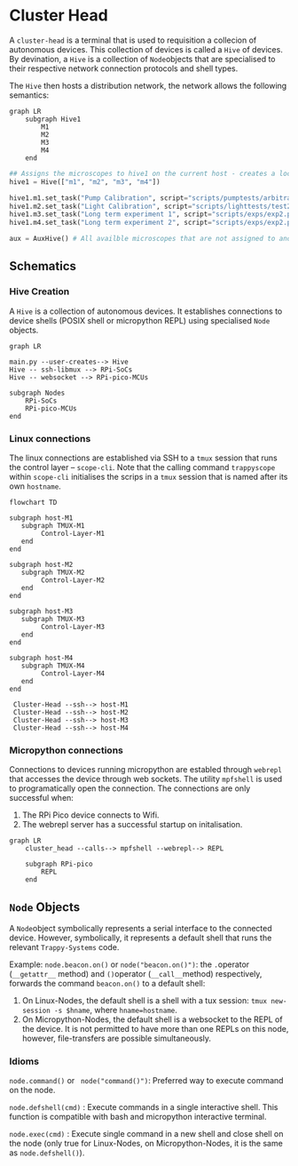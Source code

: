 # Cluster Head



A `cluster-head`  is a terminal that is used to requisition a collecion of autonomous devices. This collection of devices is called a `Hive` of devices. By devination, a `Hive` is a collection of `Node`objects that are specialised to their respective network connection protocols and shell types. 

The `Hive` then hosts a distribution network, the network allows the following semantics:

```mermaid
graph LR
	subgraph Hive1
		M1
		M2
		M3
		M4
	end
```

```python
## Assigns the microscopes to hive1 on the current host - creates a lock object on all the microscopes.
hive1 = Hive(["m1", "m2", "m3", "m4"])

hive1.m1.set_task("Pump Calibration", script="scripts/pumptests/arbitrart_time_calib.py")
hive1.m2.set_task("Light Calibration", script="scripts/lighttests/test2.py")
hive1.m3.set_task("Long term experiment 1", script="scripts/exps/exp2.py")
hive1.m4.set_task("Long term experiment 2", script="scripts/exps/exp2.py")

aux = AuxHive() # All availble microscopes that are not assigned to another hive.
```







## Schematics

### Hive Creation

A `Hive` is a collection of autonomous devices. It establishes connections to device shells (POSIX shell or micropython REPL) using specialised `Node` objects.

```mermaid
graph LR

main.py --user-creates--> Hive
Hive -- ssh-libmux --> RPi-SoCs
Hive -- websocket --> RPi-pico-MCUs

subgraph Nodes
	RPi-SoCs
	RPi-pico-MCUs
end

```



### Linux connections

The linux connections are established via SSH to a `tmux` session that runs the control layer –  `scope-cli`. Note that the calling command `trappyscope` within `scope-cli` initialises the scrips in a `tmux` session that is named after its own `hostname`.

```mermaid
flowchart TD

subgraph host-M1
   subgraph TMUX-M1
   		Control-Layer-M1
   end
end

subgraph host-M2
   subgraph TMUX-M2
   		Control-Layer-M2
   end
end

subgraph host-M3
   subgraph TMUX-M3
   		Control-Layer-M3
   end
end

subgraph host-M4
   subgraph TMUX-M4
   		Control-Layer-M4
   end
end

 Cluster-Head --ssh--> host-M1
 Cluster-Head --ssh--> host-M2
 Cluster-Head --ssh--> host-M3
 Cluster-Head --ssh--> host-M4
```

### Micropython connections

Connections to devices running micropython are establed through `webrepl` that accesses the device through web sockets. The utility `mpfshell` is used to programatically open the connection. The connections are only successful when:

1. The RPi Pico device connects to Wifi.
2. The webrepl server has a successful startup on initalisation.



```mermaid
graph LR
	cluster_head --calls--> mpfshell --webrepl--> REPL
	
	subgraph RPi-pico
		REPL
	end
```

## `Node` Objects

A `Node`object symbolically represents a serial interface to the connected device. However, symbolically, it represents a default shell that runs the relevant `Trappy-Systems` code.

Example: `node.beacon.on()` or `node("beacon.on()")`: the `.`operator (`__getattr__` method) and `()`operator (`__call__`method) respectively,  forwards the command `beacon.on()` to a default shell:

1. On Linux-Nodes, the default shell is a shell with a tux session: `tmux new-session -s $hname`, where `hname=hostname`.
2. On Micropython-Nodes, the default shell is a websocket to the REPL of the device. It is not permitted to have more than one REPLs on this node, however, file-transfers are possible simultaneously.

### Idioms

`node.command()` or ` node("command()")`: Preferred way to execute command on the node. 

 `node.defshell(cmd)` : Execute commands in a single interactive shell. This function is compatible with bash and micropython interactive terminal.

`node.exec(cmd)` : Execute single command in a new shell and close shell on the node (only true for Linux-Nodes, on Micropython-Nodes, it is the same as `node.defshell()`).
